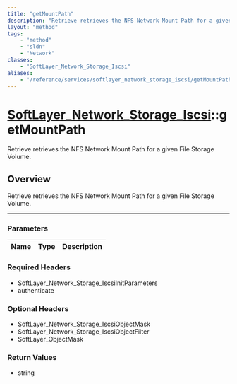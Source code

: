```yaml
---
title: "getMountPath"
description: "Retrieve retrieves the NFS Network Mount Path for a given File Storage Volume."
layout: "method"
tags:
    - "method"
    - "sldn"
    - "Network"
classes:
    - "SoftLayer_Network_Storage_Iscsi"
aliases:
    - "/reference/services/softlayer_network_storage_iscsi/getMountPath"
---
```

# [SoftLayer_Network_Storage_Iscsi](/reference/services/SoftLayer_Network_Storage_Iscsi)::getMountPath


Retrieve retrieves the NFS Network Mount Path for a given File Storage Volume.


## Overview 
Retrieve retrieves the NFS Network Mount Path for a given File Storage Volume.

-----

### Parameters 
|Name | Type | Description |
| --- | --- | --- |


### Required Headers
* SoftLayer_Network_Storage_IscsiInitParameters
* authenticate


### Optional Headers
* SoftLayer_Network_Storage_IscsiObjectMask
* SoftLayer_Network_Storage_IscsiObjectFilter
* SoftLayer_ObjectMask

### Return Values
* string




